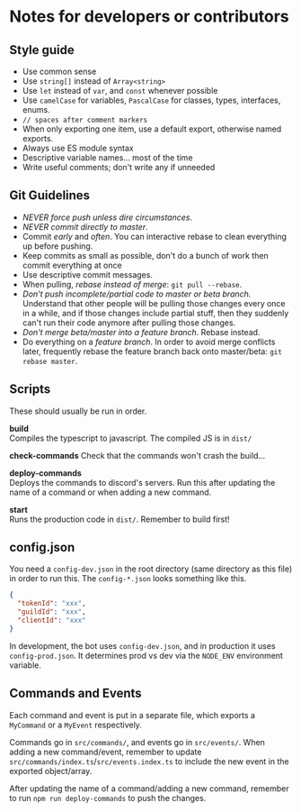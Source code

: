 # Notes for developers or contributors

## Style guide

- Use common sense
- Use `string[]` instead of `Array<string>`
- Use `let` instead of `var`, and `const` whenever possible
- Use `camelCase` for variables, `PascalCase` for classes, types, interfaces,
  enums.
- `// spaces after comment markers`
- When only exporting one item, use a default export, otherwise named exports.
- Always use ES module syntax
- Descriptive variable names... most of the time
- Write useful comments; don't write any if unneeded

## Git Guidelines

- _NEVER force push unless dire circumstances_.
- _NEVER commit directly to master_.
- Commit _early_ and _often_. You can interactive rebase to clean everything up
  before pushing.
- Keep commits as small as possible, don't do a bunch of work then commit
  everything at once
- Use descriptive commit messages.
- When pulling, _rebase instead of merge_: `git pull --rebase`.
- _Don't push incomplete/partial code to master or beta branch._ Understand that
  other people will be pulling those changes every once in a while, and if those
  changes include partial stuff, then they suddenly can't run their code anymore
  after pulling those changes.
- _Don't merge beta/master into a feature branch_. Rebase instead.
- Do everything on a _feature branch_. In order to avoid merge conflicts later,
  frequently rebase the feature branch back onto master/beta:
  `git rebase master`.

## Scripts

These should usually be run in order.

**build**  
Compiles the typescript to javascript. The compiled JS is in `dist/`

**check-commands** Check that the commands won't crash the build...

**deploy-commands**  
Deploys the commands to discord's servers. Run this after updating the name of a
command or when adding a new command.

**start**  
Runs the production code in `dist/`. Remember to build first!

## config.json

You need a `config-dev.json` in the root directory (same directory as this file)
in order to run this. The `config-*.json` looks something like this.

```json
{
  "tokenId": "xxx",
  "guildId": "xxx",
  "clientId": "xxx"
}
```

In development, the bot uses `config-dev.json`, and in production it uses
`config-prod.json`. It determines prod vs dev via the `NODE_ENV` environment
variable.

## Commands and Events

Each command and event is put in a separate file, which exports a `MyCommand` or
a `MyEvent` respectively.

Commands go in `src/commands/`, and events go in `src/events/`. When adding a
new command/event, remember to update
`src/commands/index.ts`/`src/events.index.ts` to include the new event in the
exported object/array.

After updating the name of a command/adding a new command, remember to run
`npm run deploy-commands` to push the changes.
